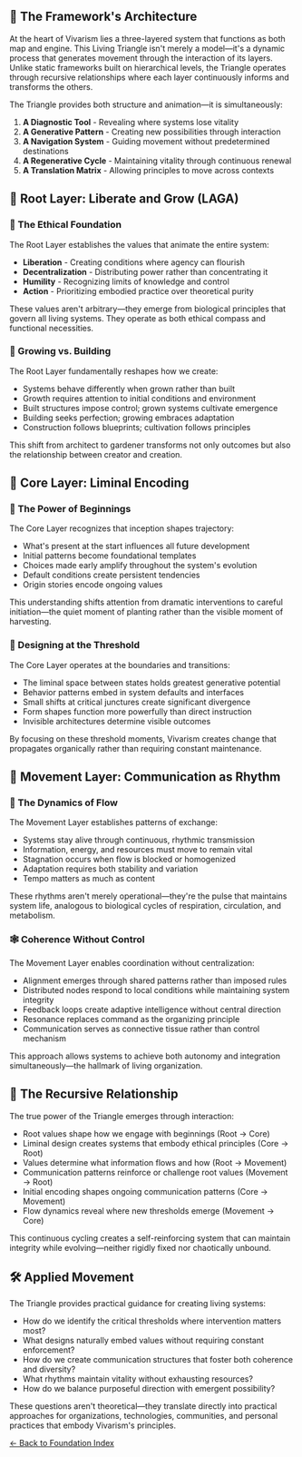 ## 🧩 The Framework's Architecture

At the heart of Vivarism lies a three-layered system that functions as both map and engine. This Living Triangle isn't merely a model—it's a dynamic process that generates movement through the interaction of its layers. Unlike static frameworks built on hierarchical levels, the Triangle operates through recursive relationships where each layer continuously informs and transforms the others.

The Triangle provides both structure and animation—it is simultaneously:
1. **A Diagnostic Tool** - Revealing where systems lose vitality
2. **A Generative Pattern** - Creating new possibilities through interaction
3. **A Navigation System** - Guiding movement without predetermined destinations
4. **A Regenerative Cycle** - Maintaining vitality through continuous renewal
5. **A Translation Matrix** - Allowing principles to move across contexts

## 🌱 Root Layer: Liberate and Grow (LAGA)

### 🧭 The Ethical Foundation

The Root Layer establishes the values that animate the entire system:
- **Liberation** - Creating conditions where agency can flourish
- **Decentralization** - Distributing power rather than concentrating it
- **Humility** - Recognizing limits of knowledge and control
- **Action** - Prioritizing embodied practice over theoretical purity

These values aren't arbitrary—they emerge from biological principles that govern all living systems. They operate as both ethical compass and functional necessities.

### 🌿 Growing vs. Building

The Root Layer fundamentally reshapes how we create:
- Systems behave differently when grown rather than built
- Growth requires attention to initial conditions and environment
- Built structures impose control; grown systems cultivate emergence
- Building seeks perfection; growing embraces adaptation
- Construction follows blueprints; cultivation follows principles

This shift from architect to gardener transforms not only outcomes but also the relationship between creator and creation.

## 🚪 Core Layer: Liminal Encoding

### 🌅 The Power of Beginnings

The Core Layer recognizes that inception shapes trajectory:
- What's present at the start influences all future development
- Initial patterns become foundational templates
- Choices made early amplify throughout the system's evolution
- Default conditions create persistent tendencies
- Origin stories encode ongoing values

This understanding shifts attention from dramatic interventions to careful initiation—the quiet moment of planting rather than the visible moment of harvesting.

### 🌉 Designing at the Threshold

The Core Layer operates at the boundaries and transitions:
- The liminal space between states holds greatest generative potential
- Behavior patterns embed in system defaults and interfaces
- Small shifts at critical junctures create significant divergence
- Form shapes function more powerfully than direct instruction
- Invisible architectures determine visible outcomes

By focusing on these threshold moments, Vivarism creates change that propagates organically rather than requiring constant maintenance.

## 🔄 Movement Layer: Communication as Rhythm

### 🌊 The Dynamics of Flow

The Movement Layer establishes patterns of exchange:
- Systems stay alive through continuous, rhythmic transmission
- Information, energy, and resources must move to remain vital
- Stagnation occurs when flow is blocked or homogenized
- Adaptation requires both stability and variation
- Tempo matters as much as content

These rhythms aren't merely operational—they're the pulse that maintains system life, analogous to biological cycles of respiration, circulation, and metabolism.

### 🕸️ Coherence Without Control

The Movement Layer enables coordination without centralization:
- Alignment emerges through shared patterns rather than imposed rules
- Distributed nodes respond to local conditions while maintaining system integrity
- Feedback loops create adaptive intelligence without central direction
- Resonance replaces command as the organizing principle
- Communication serves as connective tissue rather than control mechanism

This approach allows systems to achieve both autonomy and integration simultaneously—the hallmark of living organization.

## 🔁 The Recursive Relationship

The true power of the Triangle emerges through interaction:
- Root values shape how we engage with beginnings (Root → Core)
- Liminal design creates systems that embody ethical principles (Core → Root)
- Values determine what information flows and how (Root → Movement)
- Communication patterns reinforce or challenge root values (Movement → Root)
- Initial encoding shapes ongoing communication patterns (Core → Movement)
- Flow dynamics reveal where new thresholds emerge (Movement → Core)

This continuous cycling creates a self-reinforcing system that can maintain integrity while evolving—neither rigidly fixed nor chaotically unbound.

## 🛠️ Applied Movement

The Triangle provides practical guidance for creating living systems:
- How do we identify the critical thresholds where intervention matters most?
- What designs naturally embed values without requiring constant enforcement?
- How do we create communication structures that foster both coherence and diversity?
- What rhythms maintain vitality without exhausting resources?
- How do we balance purposeful direction with emergent possibility?

These questions aren't theoretical—they translate directly into practical approaches for organizations, technologies, communities, and personal practices that embody Vivarism's principles.

[← Back to Foundation Index](Foundation_Index.md)

